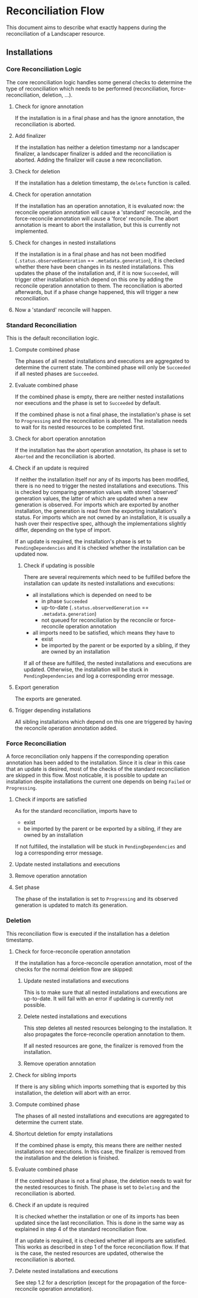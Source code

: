 # Reconciliation Flow

This document aims to describe what exactly happens during the reconciliation of a Landscaper resource.

## Installations

### Core Reconciliation Logic

The core reconciliation logic handles some general checks to determine the type of reconciliation which needs to be performed (reconciliation, force-reconciliation, deletion, ...).

1. Check for ignore annotation

    If the installation is in a final phase and has the ignore annotation, the reconciliation is aborted.

2. Add finalizer

    If the installation has neither a deletion timestamp nor a landscaper finalizer, a landscaper finalizer is added and the reconciliation is aborted. 
  Adding the finalizer will cause a new reconciliation.

3. Check for deletion

    If the installation has a deletion timestamp, the `delete` function is called.

4. Check for operation annotation

    If the installation has an operation annotation, it is evaluated now: the reconcile operation annotation will cause a 'standard' reconcile, and the force-reconcile annotation will cause a 'force' reconcile. The abort annotation is meant to abort the installation, but this is currently not implemented.

5. Check for changes in nested installations

    If the installation is in a final phase and has not been modified (`.status.observedGeneration` == `.metadata.generation`), it is checked whether there have been changes in its nested installations. This updates the phase of the installation and, if it is now `Succeeded`, will trigger other installation which depend on this one by adding the reconcile operation annotation to them. The reconciliation is aborted afterwards, but if a phase change happened, this will trigger a new reconciliation.

6. Now a 'standard' reconcile will happen.

### Standard Reconciliation

This is the default reconciliation logic.

1. Compute combined phase

    The phases of all nested installations and executions are aggregated to determine the current state. The combined phase will only be `Succeeded` if all nested phases are `Succeeded`.

2. Evaluate combined phase 

    If the combined phase is empty, there are neither nested installations nor executions and the phase is set to `Succeeded` by default.
    
    If the combined phase is not a final phase, the installation's phase is set to `Progressing` and the reconciliation is aborted. The installation needs to wait for its nested resources to be completed first.

3. Check for abort operation annotation

    If the installation has the abort operation annotation, its phase is set to `Aborted` and the reconciliation is aborted.

4. Check if an update is required

    If neither the installation itself nor any of its imports has been modified, there is no need to trigger the nested installations and executions. This is checked by comparing generation values with stored 'observed' generation values, the latter of which are updated when a new generation is observed. For imports which are exported by another installation, the generation is read from the exporting installation's status. For imports which are not owned by an installation, it is usually a hash over their respective spec, although the implementations slightly differ, depending on the type of import.
 
   If an update is required, the installation's phase is set to `PendingDependencies` and it is checked whether the installation can be updated now.
    
    1. Check if updating is possible

        There are several requirements which need to be fulfilled before the installation can update its nested installations and executions:
          - all installations which is depended on need to be
            - in phase `Succeeded`
            - up-to-date (`.status.observedGeneration` == `.metadata.generation`)
            - not queued for reconciliation by the reconcile or force-reconcile operation annotation
          - all imports need to be satisfied, which means they have to
            - exist
            - be imported by the parent or be exported by a sibling, if they are owned by an installation
        
        If all of these are fulfilled, the nested installations and executions are updated. Otherwise, the installation will be stuck in `PendingDependencies` and log a corresponding error message.

5. Export generation

    The exports are generated.

6. Trigger depending installations

    All sibling installations which depend on this one are triggered by having the reconcile operation annotation added.


### Force Reconciliation

A force reconciliation only happens if the corresponding operation annotation has been added to the installation. Since it is clear in this case that an update is desired, most of the checks of the standard reconciliation are skipped in this flow. Most noticable, it is possible to update an installation despite installations the current one depends on being `Failed` or `Progressing`.

1. Check if imports are satisfied

    As for the standard reconciliation, imports have to
      - exist
      - be imported by the parent or be exported by a sibling, if they are owned by an installation

    If not fulfilled, the installation will be stuck in `PendingDependencies` and log a corresponding error message.

2. Update nested installations and executions

3. Remove operation annotation

4. Set phase

    The phase of the installation is set to `Progressing` and its observed generation is updated to match its generation.


### Deletion

This reconciliation flow is executed if the installation has a deletion timestamp.

1. Check for force-reconcile operation annotation

    If the installation has a force-reconcile operation annotation, most of the checks for the normal deletion flow are skipped:
    
    1. Update nested installations and executions

        This is to make sure that all nested installations and executions are up-to-date. It will fail with an error if updating is currently not possible.

    2. Delete nested installations and executions

        This step deletes all nested resources belonging to the installation. It also propagates the force-reconcile operation annotation to them.

        If all nested resources are gone, the finalizer is removed from the installation.
    
    3. Remove operation annotation

2. Check for sibling imports

    If there is any sibling which imports something that is exported by this installation, the deletion will abort with an error.

3. Compute combined phase

    The phases of all nested installations and executions are aggregated to determine the current state.

4. Shortcut deletion for empty installations

    If the combined phase is empty, this means there are neither nested installations nor executions. In this case, the finalizer is removed from the installation and the deletion is finished.

5. Evaluate combined phase

    If the combined phase is not a final phase, the deletion needs to wait for the nested resources to finish. The phase is set to `Deleting` and the reconciliation is aborted.

6. Check if an update is required

    It is checked whether the installation or one of its imports has been updated since the last reconciliation. This is done in the same way as explained in step 4 of the standard reconciliation flow.

    If an update is required, it is checked whether all imports are satisfied. This works as described in step 1 of the force reconciliation flow. If that is the case, the nested resources are updated, otherwise the reconciliation is aborted.

7. Delete nested installations and executions

    See step 1.2 for a description (except for the propagation of the force-reconcile operation annotation).
